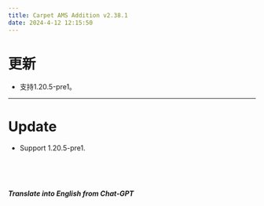 ```yaml
---
title: Carpet AMS Addition v2.38.1
date: 2024-4-12 12:15:50
---
```


# 更新

- 支持1.20.5-pre1。



---



# Update

- Support 1.20.5-pre1.


&emsp;

&emsp;

***Translate into English from Chat-GPT***

